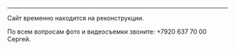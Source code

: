 ---
Сайт временно находится на реконструкции.

По всем вопросам фото и видеосъемки звоните: +7920 637 70 00 Сергей.

